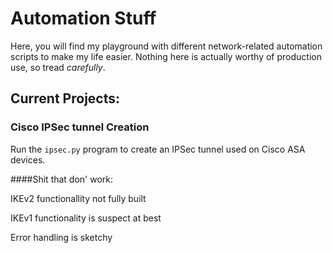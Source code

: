 # Automation Stuff

Here, you will find my playground with different network-related automation scripts to make my life easier. Nothing here is actually worthy of production use, so tread *carefully*.

## Current Projects:

### Cisco IPSec tunnel Creation

Run the `ipsec.py` program to create an IPSec tunnel used on Cisco ASA devices.

####Shit that don' work:

IKEv2 functionallity not fully built

IKEv1 functionality is suspect at best

Error handling is sketchy